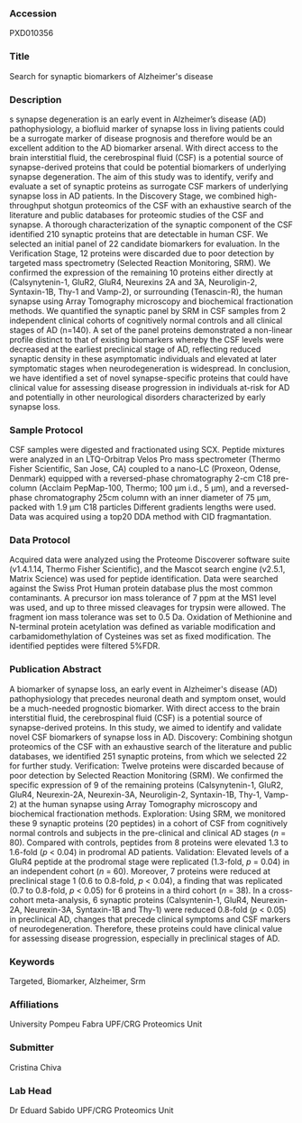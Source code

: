 ### Accession
PXD010356

### Title
Search for synaptic biomarkers of Alzheimer's disease

### Description
s synapse degeneration is an early event in Alzheimer’s disease (AD) pathophysiology, a biofluid marker of synapse loss in living patients could be a surrogate marker of disease prognosis and therefore would be an excellent addition to the AD biomarker arsenal. With direct access to the brain interstitial fluid, the cerebrospinal fluid (CSF) is a potential source of synapse-derived proteins that could be potential biomarkers of underlying synapse degeneration. The aim of this study was to identify, verify and evaluate a set of synaptic proteins as surrogate CSF markers of underlying synapse loss in AD patients. In the Discovery Stage, we combined high-throughput shotgun proteomics of the CSF with an exhaustive search of the literature and public databases for proteomic studies of the CSF and synapse. A thorough characterization of the synaptic component of the CSF identified 210 synaptic proteins that are detectable in human CSF. We selected an initial panel of 22 candidate biomarkers for evaluation.  In the Verification Stage, 12 proteins were discarded due to poor detection by targeted mass spectrometry (Selected Reaction Monitoring, SRM). We confirmed the expression of the remaining 10 proteins either directly at (Calsynytenin-1, GluR2, GluR4, Neurexins 2A and 3A, Neuroligin-2, Syntaxin-1B, Thy-1 and Vamp-2), or surrounding (Tenascin-R), the human synapse using Array Tomography microscopy and biochemical fractionation methods. We quantified the synaptic panel by SRM in CSF samples from 2 independent clinical cohorts of cognitively normal controls and all clinical stages of AD (n=140). A set of the panel proteins demonstrated a non-linear profile distinct to that of existing biomarkers whereby the CSF levels were decreased at the earliest preclinical stage of AD, reflecting reduced synaptic density in these asymptomatic individuals and elevated at later symptomatic stages when neurodegeneration is widespread. In conclusion, we have identified a set of novel synapse-specific proteins that could have clinical value for assessing disease progression in individuals at-risk for AD and potentially in other neurological disorders characterized by early synapse loss.

### Sample Protocol
CSF samples were digested and fractionated using SCX. Peptide mixtures were analyzed in an LTQ-Orbitrap Velos Pro mass spectrometer (Thermo Fisher Scientific, San Jose, CA) coupled to a nano-LC (Proxeon, Odense, Denmark) equipped with a reversed-phase chromatography 2-cm C18 pre-column (Acclaim PepMap-100, Thermo; 100 µm i.d., 5 µm), and a reversed-phase chromatography 25cm column with an inner diameter of 75 μm, packed with 1.9 μm C18 particles Different gradients lengths were used. Data was acquired using a top20 DDA method with CID fragmantation.

### Data Protocol
Acquired data were analyzed using the Proteome Discoverer software suite (v1.4.1.14, Thermo Fisher Scientific), and the Mascot search engine (v2.5.1, Matrix Science) was used for peptide identification. Data were searched against the Swiss Prot Human protein database plus the most common contaminants. A precursor ion mass tolerance of 7 ppm at the MS1 level was used, and up to three missed cleavages for trypsin were allowed. The fragment ion mass tolerance was set to 0.5 Da. Oxidation of Methionine and N-terminal protein acetylation was defined as variable modification and carbamidomethylation of Cysteines was set as fixed modification. The identified peptides were filtered 5%FDR.

### Publication Abstract
A biomarker of synapse loss, an early event in Alzheimer's disease (AD) pathophysiology that precedes neuronal death and symptom onset, would be a much-needed prognostic biomarker. With direct access to the brain interstitial fluid, the cerebrospinal fluid (CSF) is a potential source of synapse-derived proteins. In this study, we aimed to identify and validate novel CSF biomarkers of synapse loss in AD. Discovery: Combining shotgun proteomics of the CSF with an exhaustive search of the literature and public databases, we identified 251 synaptic proteins, from which we selected 22 for further study. Verification: Twelve proteins were discarded because of poor detection by Selected Reaction Monitoring (SRM). We confirmed the specific expression of 9 of the remaining proteins (Calsynytenin-1, GluR2, GluR4, Neurexin-2A, Neurexin-3A, Neuroligin-2, Syntaxin-1B, Thy-1, Vamp-2) at the human synapse using Array Tomography microscopy and biochemical fractionation methods. Exploration: Using SRM, we monitored these 9 synaptic proteins (20 peptides) in a cohort of CSF from cognitively normal controls and subjects in the pre-clinical and clinical AD stages (<i>n</i> = 80). Compared with controls, peptides from 8 proteins were elevated 1.3 to 1.6-fold (<i>p</i> &lt; 0.04) in prodromal AD patients. Validation: Elevated levels of a GluR4 peptide at the prodromal stage were replicated (1.3-fold, <i>p</i> = 0.04) in an independent cohort (<i>n</i> = 60). Moreover, 7 proteins were reduced at preclinical stage 1 (0.6 to 0.8-fold, <i>p</i> &lt; 0.04), a finding that was replicated (0.7 to 0.8-fold, <i>p</i> &lt; 0.05) for 6 proteins in a third cohort (<i>n</i> = 38). In a cross-cohort meta-analysis, 6 synaptic proteins (Calsyntenin-1, GluR4, Neurexin-2A, Neurexin-3A, Syntaxin-1B and Thy-1) were reduced 0.8-fold (<i>p</i> &lt; 0.05) in preclinical AD, changes that precede clinical symptoms and CSF markers of neurodegeneration. Therefore, these proteins could have clinical value for assessing disease progression, especially in preclinical stages of AD.

### Keywords
Targeted, Biomarker, Alzheimer, Srm

### Affiliations
University Pompeu Fabra
UPF/CRG Proteomics Unit

### Submitter
Cristina Chiva

### Lab Head
Dr Eduard Sabido
UPF/CRG Proteomics Unit


